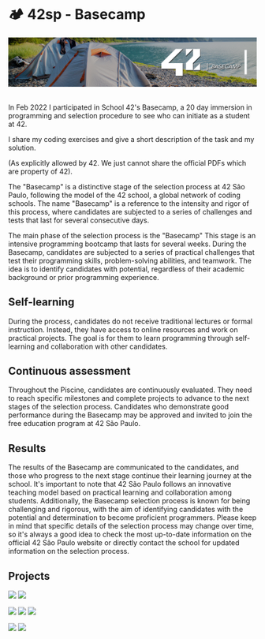 # 🏕️ 42sp - Basecamp

<picture>
	<img alt="Basecamp" src="img/basecamp.png">
</picture>

##

In Feb 2022 I participated in School 42's Basecamp, a 20 day immersion in programming and selection procedure to see who can initiate as a student at 42.

I share my coding exercises and give a short description of the task and my solution.

(As explicitly allowed by 42. We just cannot share the official PDFs which are property of 42).

The "Basecamp" is a distinctive stage of the selection process at 42 São Paulo, following the model of the 42 school, a global network of coding schools. The name "Basecamp" is a reference to the intensity and rigor of this process, where candidates are subjected to a series of challenges and tests that last for several consecutive days.

The main phase of the selection process is the "Basecamp" This stage is an intensive programming bootcamp that lasts for several weeks. During the Basecamp, candidates are subjected to a series of practical challenges that test their programming skills, problem-solving abilities, and teamwork. The idea is to identify candidates with potential, regardless of their academic background or prior programming experience.

## Self-learning

During the process, candidates do not receive traditional lectures or formal instruction. Instead, they have access to online resources and work on practical projects. The goal is for them to learn programming through self-learning and collaboration with other candidates.

## Continuous assessment

Throughout the Piscine, candidates are continuously evaluated. They need to reach specific milestones and complete projects to advance to the next stages of the selection process. Candidates who demonstrate good performance during the Basecamp may be approved and invited to join the free education program at 42 São Paulo.

## Results

The results of the Basecamp are communicated to the candidates, and those who progress to the next stage continue their learning journey at the school. It's important to note that 42 São Paulo follows an innovative teaching model based on practical learning and collaboration among students. Additionally, the Basecamp selection process is known for being challenging and rigorous, with the aim of identifying candidates with the potential and determination to become proficient programmers. Please keep in mind that specific details of the selection process may change over time, so it's always a good idea to check the most up-to-date information on the official 42 São Paulo website or directly contact the school for updated information on the selection process.

## Projects

[![](https://img.shields.io/badge/Project-Shell_00-%231283C4?&logo=42)](https://github.com/willtrigo/42_basecamp/tree/main/shell/shell_00)
[![](https://img.shields.io/badge/Project-Shell_01-%231283C4?&logo=42)](https://github.com/willtrigo/42_basecamp/tree/main/shell/shell_01)

[![](https://img.shields.io/badge/Project-c_00-%231283C4?&logo=42)](https://github.com/willtrigo/42_basecamp/tree/main/c/c_00)
[![](https://img.shields.io/badge/Project-c_01-%231283C4?&logo=42)](https://github.com/willtrigo/42_basecamp/tree/main/c/c_01)
[![](https://img.shields.io/badge/Project-c_02-%231283C4?&logo=42)](https://github.com/willtrigo/42_basecamp/tree/main/c/c_02)

[![](https://img.shields.io/badge/Project-rush00-%231283C4?&logo=42)](https://github.com/willtrigo/42_basecamp/tree/main/rush/rush00)
[![](https://img.shields.io/badge/Project-rush01-%231283C4?&logo=42)](https://github.com/willtrigo/42_basecamp/tree/main/rush/rush01)
